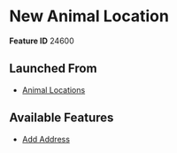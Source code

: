 # New Animal Location

**Feature ID** 24600

## Launched From

- [Animal Locations](Animal%20Locations.md)

## Available Features

- [Add Address](Add%20Address.md)







































































